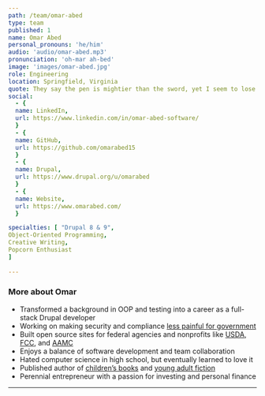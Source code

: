 ```yaml
---
path: /team/omar-abed
type: team
published: 1
name: Omar Abed
personal_pronouns: 'he/him'
audio: 'audio/omar-abed.mp3'
pronunciation: 'oh-mar ah-bed'
image: 'images/omar-abed.jpg'
role: Engineering
location: Springfield, Virginia
quote: They say the pen is mightier than the sword, yet I seem to lose my fair share of duels...perhaps I need a larger pen.
social: 
  - {
  name: LinkedIn,
  url: https://www.linkedin.com/in/omar-abed-software/
  }
  - {
  name: GitHub,
  url: https://github.com/omarabed15
  }
  - {
  name: Drupal,
  url: https://www.drupal.org/u/omarabed
  }
  - {
  name: Website,
  url: https://www.omarabed.com/
  }

specialties: [ "Drupal 8 & 9",
Object-Oriented Programming,
Creative Writing,
Popcorn Enthusiast
]
  
---
```


### More about Omar
* Transformed a background in OOP and testing into a career as a full-stack Drupal developer
* Working on making security and compliance [less painful for government](https://govready.com/)
* Built open source sites for federal agencies and nonprofits like [USDA](https://www.usda.gov/), [FCC](https://www.fcc.gov/), and [AAMC](https://www.aamc.org/)
* Enjoys a balance of software development and team collaboration
* Hated computer science in high school, but eventually learned to love it
* Published author of [children’s books](https://www.amazon.com/gp/product/1082021016/ref=as_li_tl?ie=UTF8&camp=1789&creative=9325&creativeASIN=1082021016&linkCode=as2&tag=omarabed-20&linkId=da12b4a1805a93b49bafd5390fa8e45f) and [young adult fiction](https://lucindaliterary.com/client/omar-abed/)
* Perennial entrepreneur with a passion for investing and personal finance

-----------------------------------
